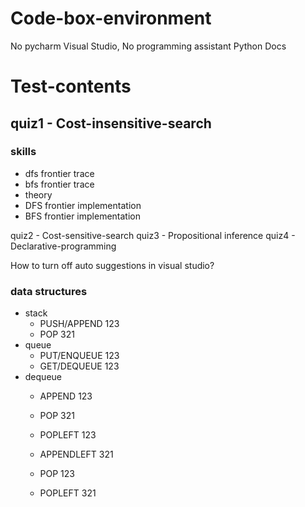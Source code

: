# Code-box-environment
No pycharm
Visual Studio, No programming assistant
Python Docs


# Test-contents
## quiz1 - Cost-insensitive-search
### skills
- dfs frontier trace
- bfs frontier trace
- theory 
- DFS frontier implementation
- BFS frontier implementation


quiz2 - Cost-sensitive-search
quiz3 - Propositional inference
quiz4 - Declarative-programming

How to turn off auto suggestions in visual studio?


### data structures
- stack
  - PUSH/APPEND 123
  - POP 321
- queue
  - PUT/ENQUEUE 123
  - GET/DEQUEUE 123
- dequeue
  - APPEND 123
  - POP 321
  - POPLEFT 123

  - APPENDLEFT 321
  - POP 123
  - POPLEFT 321